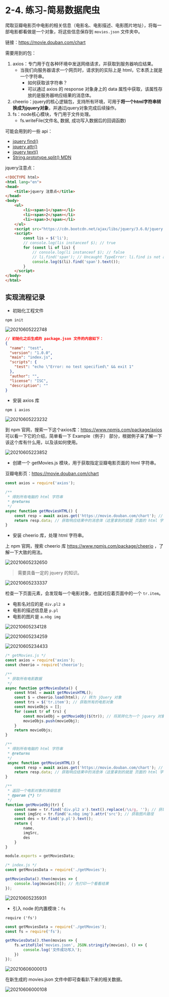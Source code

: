 # 2-4. 练习-简易数据爬虫

爬取豆瓣电影页中电影的相关信息（电影名、电影描述、电影图片地址），将每一部电影都看做是一个对象，将这些信息保存到 `movies.json` 文件夹中。

链接：https://movie.douban.com/chart

需要用到的包：

1. axios：专门用于在各种环境中发送网络请求，并获取到服务器响应结果。
   - 当我们向服务器请求一个网页时，请求到的实际上是 html，它本质上就是一个字符串。
     - 如何获取该字符串？
     - 可以通过 axios 的 response 对象身上的 data 属性中获取，该属性存放的是服务器响应结果的消息体。
2. cheerio：jquery的核心逻辑包，支持所有环境，可用于**将一个html字符串转换成为jquery对象**，并通过jquery对象完成后续操作。
3. fs：node核心模块，专门用于文件处理。
   - fs.writeFile(文件名, 数据, 成功写入数据后的回调函数)

可能会用到的一些 api：

- [jquery find()](https://www.jquery123.com/find/)
- [jquery attr()](https://www.jquery123.com/attr/)
- [jquery text()](https://www.jquery123.com/text/)
- [String.prototype.split() MDN](https://developer.mozilla.org/zh-CN/docs/Web/JavaScript/Reference/Global_Objects/String/split)

jquery注意点：

```html
<!DOCTYPE html>
<html lang="en">
<head>
    <title>jquery 注意点</title>
</head>
<body>
    <ul>
        <li><span>1</span></li>
        <li><span>2</span></li>
        <li><span>3</span></li>
    </ul>
    <script src="https://cdn.bootcdn.net/ajax/libs/jquery/3.6.0/jquery.js"></script>
    <script>
        const lis = $('li');
        // console.log(lis instanceof $); // true
        for (const li of lis) {
            // console.log(li instanceof $); // false
            // li.find('span'); // Uncaught TypeError: li.find is not a function
            console.log($(li).find('span').text());
        }
    </script>
</body>
</html>
```


## 实现流程记录

- 初始化工程文件

`npm init`

![20210605222748](https://cdn.jsdelivr.net/gh/123taojiale/dahuyou_picture@main/blogs/20210605222748.png)

```json
// 初始化之后生成的 package.json 文件的内容如下：
{
  "name": "test",
  "version": "1.0.0",
  "main": "index.js",
  "scripts": {
    "test": "echo \"Error: no test specified\" && exit 1"
  },
  "author": "",
  "license": "ISC",
  "description": ""
}
```

- 安装 axios 库

`npm i axios`

![20210605223232](https://cdn.jsdelivr.net/gh/123taojiale/dahuyou_picture@main/blogs/20210605223232.png)

到 npm 官网，搜索一下这个axios库：https://www.npmjs.com/package/axios 可以看一下它的介绍，简单看一下 Example（例子） 部分，根据例子来了解一下该这个库有什么用，以及该如何使用。

![20210605223852](https://cdn.jsdelivr.net/gh/123taojiale/dahuyou_picture@main/blogs/20210605223852.png)

- 创建一个 getMovies.js 模块，用于获取指定豆瓣电影页面的 html 字符串。

豆瓣电影页：https://movie.douban.com/chart

```js
const axios = require('axios');

/**
 * 得到所有电脑的 html 字符串
 * @returns
 */
async function getMoviesHTML() {
    const resp = await axios.get('https://movie.douban.com/chart'); // 获取响应结果
    return resp.data; // 获取响应结果中的消息体（这里拿到的就是 页面的 html 字符串）
}
```

- 安装 cheerio 库，处理 html 字符串。

上 npm 官网，搜索 cheerio 库 https://www.npmjs.com/package/cheerio ，了解一下大致的用法。

![20210605232650](https://cdn.jsdelivr.net/gh/123taojiale/dahuyou_picture@main/blogs/20210605232650.png)

> 需要具备一定的 jquery 的知识。

![20210605233337](https://cdn.jsdelivr.net/gh/123taojiale/dahuyou_picture@main/blogs/20210605233337.png)

检查一下页面元素，会发现每一个电影对象，也就对应着页面中的一个 `tr.item`。
- 电影名对应的是 `div.pl2 a`
- 电影的描述信息是 `p.pl`
- 电影的图片是 `a.nbg img`

![20210605234128](https://cdn.jsdelivr.net/gh/123taojiale/dahuyou_picture@main/blogs/20210605234128.png)

![20210605234259](https://cdn.jsdelivr.net/gh/123taojiale/dahuyou_picture@main/blogs/20210605234259.png)


![20210605234433](https://cdn.jsdelivr.net/gh/123taojiale/dahuyou_picture@main/blogs/20210605234433.png)

```js
/* getMovies.js */
const axios = require('axios');
const cheerio = require('cheerio');

/**
 * 获取所有电影数据
 */
async function getMoviesData() {
    const html = await getMoviesHTML();
    const $ = cheerio.load(html); // 转为 jQuery 对象
    const trs = $('tr.item'); // 获取所有的电影对象
    const movieObjs = [];
    for (const tr of trs) {
        const movieObj = getMovieObj($(tr)); // 将其转化为一个 jquery 对象，因为 getMovieObj 还有用 jquery 上的方法
        movieObjs.push(movieObj);
    }
    return movieObjs;
}

/**
 * 得到所有电脑的 html 字符串
 * @returns
 */
 async function getMoviesHTML() {
    const resp = await axios.get('https://movie.douban.com/chart'); // 获取响应结果
    return resp.data; // 获取响应结果中的消息体（这里拿到的就是 页面的 html 字符串）
}

/**
 * 返回一个电影对象的详细信息
 * @param {*} tr
 */
function getMovieObj(tr) {
    const name = tr.find('div.pl2 a').text().replace(/\s/g, ''); // 获取电影名
    const imgSrc = tr.find('a.nbg img').attr('src'); // 获取图片路径
    const des = tr.find('p.pl').text();
    return {
        name,
        imgSrc,
        des
    }
}

module.exports = getMoviesData;
```

```js
/* index.js */
const getMoviesData = require('./getMovies');

getMoviesData().then(movies => {
    console.log(movies[0]); // 先打印一个看看结果
});
```

![20210605235931](https://cdn.jsdelivr.net/gh/123taojiale/dahuyou_picture@main/blogs/20210605235931.png)

- 引入 node 的内置模块：`fs`

`require ('fs')`

```js
const getMoviesData = require('./getMovies');
const fs = require('fs');

getMoviesData().then(movies => {
    fs.writeFile('movies.json', JSON.stringify(movies), () => {
        console.log('文件成功写入');
    })
});
```

![20210606000013](https://cdn.jsdelivr.net/gh/123taojiale/dahuyou_picture@main/blogs/20210606000013.png)

在新生成的 movies.json 文件中即可查看趴下来的相关数据。

![20210606000108](https://cdn.jsdelivr.net/gh/123taojiale/dahuyou_picture@main/blogs/20210606000108.png)

